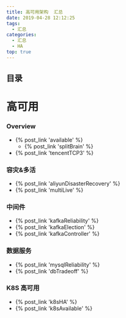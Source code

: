 ```yaml
---
title: 高可用架构  汇总
date: 2019-04-28 12:12:25
tags:
  - 汇总
categories:
  - 汇总  
  - HA
top: true    
---
```


<p></p>
<!-- more -->

## 目录
<!-- toc -->

# 高可用
### Overview
+ {% post_link  'available' %}
   - {% post_link  'splitBrain' %}
+ {% post_link  'tencentTCP3' %}

### 容灾&多活
+ {% post_link  'aliyunDisasterRecovery' %}
+ {% post_link  'multiLive' %} 

### 中间件 
+ {% post_link  'kafkaReliability' %}
+ {% post_link  'kafkaElection' %}
+ {% post_link  'kafkaController' %}

### 数据服务
+ {% post_link  'mysqlReliability' %}
+ {% post_link  'dbTradeoff' %}

### K8S  高可用
+ {% post_link  'k8sHA' %}
+ {% post_link  'k8sAvailable' %}

